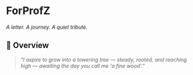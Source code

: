 # ForProfZ

*A letter. A journey. A quiet tribute.*

## 🌿 Overview

> *“I aspire to grow into a towering tree — steady, rooted, and reaching high — awaiting the day you call me 'a fine wood'.”*

